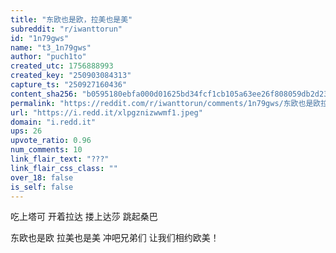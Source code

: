```yaml
---
title: "东欧也是欧，拉美也是美"
subreddit: "r/iwanttorun"
id: "1n79gws"
name: "t3_1n79gws"
author: "puch1to"
created_utc: 1756888993
created_key: "250903084313"
capture_ts: "250927160436"
content_sha256: "b0595180ebfa000d01625bd34fcf1cb105a63ee26f808059db2d231121a36550"
permalink: "https://reddit.com/r/iwanttorun/comments/1n79gws/东欧也是欧拉美也是美/"
url: "https://i.redd.it/xlpgznizwwmf1.jpeg"
domain: "i.redd.it"
ups: 26
upvote_ratio: 0.96
num_comments: 10
link_flair_text: "???"
link_flair_css_class: ""
over_18: false
is_self: false
---
```


吃上塔可 开着拉达 搂上达莎 跳起桑巴

东欧也是欧 拉美也是美 冲吧兄弟们 让我们相约欧美！
